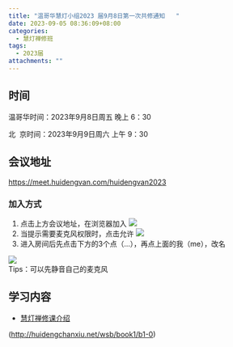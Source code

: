 ```yaml
---
title: "温哥华慧灯小组2023 届9月8日第一次共修通知   "
date: 2023-09-05 08:36:09+08:00
categories:
  - 慧灯禅修班
tags:
  - 2023届
attachments: ""
---
```

## 时间

温哥华时间：2023年9月8日周五 晚上 6：30

北   京时间：2023年9月9日周六 上午 9：30

## 会议地址

<https://meet.huidengvan.com/huidengvan2023>

###  加入方式
1.  点击上方会议地址，在浏览器加入
![](/f/up/jetsi_chage_name.jpeg)
2. 当提示需要麦克风权限时，点击允许
![](/f/up/jetsi_chage_name.jpeg)
3. 进入房间后先点击下方的3个点（...），再点上面的我（me），改名

![](/f/up/jetsi_mute_mic.png)  
Tips：可以先静音自己的麦克风



## 学习内容

* [慧灯禅修课介绍](http://huidengchanxiu.net/wsb/book1/b1-0)

(http://huidengchanxiu.net/wsb/book1/b1-0)